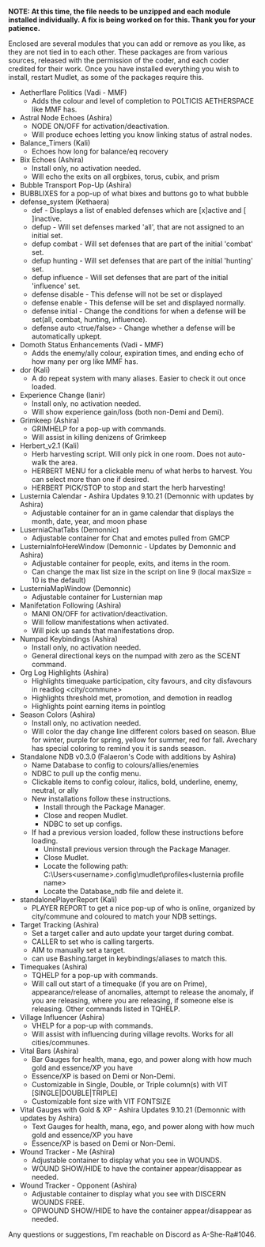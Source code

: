 **NOTE: At this time, the file needs to be unzipped and each module installed individually. A fix is being worked on for this. Thank you for your patience.**

Enclosed are several modules that you can add or remove as you like, as they are not tied in to each other. These packages are from various sources, released with the permission of the coder, and each coder credited for their work. Once you have installed everything you wish to install, restart Mudlet, as some of the packages require this.

 - Aetherflare Politics (Vadi - MMF)
   - Adds the colour and level of completion to POLTICIS AETHERSPACE <bubble> like MMF has.
 - Astral Node Echoes (Ashira)
   - NODE ON/OFF for activation/deactivation.
   - Will produce echoes letting you know linking status of astral nodes.
 - Balance_Timers (Kali)
   - Echoes how long for balance/eq recovery
 - Bix Echoes (Ashira)
   - Install only, no activation needed.
   - Will echo the exits on all orgbixes, torus, cubix, and prism
 - Bubble Transport Pop-Up (Ashira)
  - BUBBLIXES for a pop-up of what bixes and buttons go to what bubble
 - defense_system (Kethaera)
   - def                                          - Displays a list of enabled defenses which 
                                                  are [x]active and [ ]inactive.
   - defup                                        - Will set defenses marked 'all', that are not 
                                                  assigned to an initial set.
   - defup combat                                 - Will set defenses that are part of the 
                                                  initial 'combat' set.
   - defup hunting                                - Will set defenses that are part of the 
                                                  initial 'hunting' set.
   - defup influence                              - Will set defenses that are part of the 
                                                  initial 'influence' set.
   - defense disable <defense>                    - This defense will not be set or displayed
   - defense enable <defense>                     - This defense will be set and displayed normally.
   - defense initial <defense> <initial set>      - Change the conditions for when a defense will be 
                                                  set(all, combat, hunting, influence).
   - defense auto <defense> <true/false>          - Change whether a defense will be automatically 
                                                  upkept.
 - Domoth Status Enhancements (Vadi - MMF)
   - Adds the enemy/ally colour, expiration times, and ending echo of how many per org like MMF has.
 - dor (Kali)
   - A do repeat system with many aliases. Easier to check it out once loaded.
 - Experience Change (Ianir)
    - Install only, no activation needed.
    - Will show experience gain/loss (both non-Demi and Demi).
 - Grimkeep (Ashira)
   - GRIMHELP for a pop-up with commands.
   - Will assist in killing denizens of Grimkeep
 - Herbert_v2.1 (Kali)
   - Herb harvesting script. Will only pick in one room. Does not auto-walk the area.
   - HERBERT MENU for a clickable menu of what herbs to harvest. You can select more than one if desired.
   - HERBERT PICK/STOP to stop and start the herb harvesting!
 - Lusternia Calendar - Ashira Updates 9.10.21 (Demonnic with updates by Ashira)
   - Adjustable container for an in game calendar that displays the month, date, year, and moon phase
 - LuserniaChatTabs (Demonnic)
   - Adjustable container for Chat and emotes pulled from GMCP
 - LusterniaInfoHereWindow (Demonnic - Updates by Demonnic and Ashira)
   - Adjustable container for people, exits, and items in the room.
   - Can change the max list size in the script on line 9 (local maxSize = 10 is the default)
 - LusterniaMapWindow (Demonnic)
   - Adjustable container for Lusternian map
 - Manifetation Following (Ashira)
   - MANI ON/OFF for activation/deactivation.
   - Will follow manifestations when activated.
   - Will pick up sands that manifestations drop.
 - Numpad Keybindings (Ashira)
   - Install only, no activation needed.
   - General directional keys on the numpad with zero as the SCENT command.
 - Org Log Highlights (Ashira)
   - Highlights timequake participation, city favours, and city disfavours in readlog <city/commune>
   - Highlights threshold met, promotion, and demotion in readlog <guild>
   - Highlights point earning items in pointlog
 - Season Colors (Ashira)
   - Install only, no activation needed.
   - Will color the day change line different colors based on season. Blue for winter, purple for spring, yellow for summer, red for fall. Avechary has special coloring to remind you it is sands season.
 - Standalone NDB v0.3.0 (Falaeron's Code with additions by Ashira)
   - Name Database to config to colours/allies/enemies
   - NDBC to pull up the config menu.
   - Clickable items to config colour, italics, bold, underline, enemy, neutral, or ally
   - New installations follow these instructions.
     - Install through the Package Manager.
	 - Close and reopen Mudlet.
	 - NDBC to set up configs.
   - If had a previous version loaded, follow these instructions before loading.
     - Uninstall previous version through the Package Manager.
	 - Close Mudlet.
     - Locate the following path: C:\Users\<username>\.config\mudlet\profiles\<lusternia profile name>
	 - Locate the Database_ndb file and delete it.
 - standalonePlayerReport (Kali)
   - PLAYER REPORT to get a nice pop-up of who is online, organized by city/commune and coloured to match your NDB settings.
 - Target Tracking (Ashira)
   - Set a target caller and auto update your target during combat.
   - CALLER <name> to set who is calling targerts.
   - AIM <name> to manually set a target.
   - can use Bashing.target in keybindings/aliases to match this.
 - Timequakes (Ashira)
   - TQHELP for a pop-up with commands.
   - Will call out start of a timequake (if you are on Prime), appearance/release of anomalies, attempt to release the anomaly, if you are releasing, where you are releasing, if someone else is releasing. Other commands listed in TQHELP.
 - Village Influencer (Ashira)
   - VHELP for a pop-up with commands.
   - Will assist with influencing during village revolts. Works for all cities/communes.
 - Vital Bars (Ashira)
   - Bar Gauges for health, mana, ego, and power along with how much gold and essence/XP you have
   - Essence/XP is based on Demi or Non-Demi. 
   - Customizable in Single, Double, or Triple column(s) with VIT [SINGLE|DOUBLE|TRIPLE]
   - Customizable font size with VIT FONTSIZE <number>
 - Vital Gauges with Gold & XP - Ashira Updates 9.10.21 (Demonnic with updates by Ashira)
   - Text Gauges for health, mana, ego, and power along with how much gold and essence/XP you have
   - Essence/XP is based on Demi or Non-Demi.
 - Wound Tracker - Me (Ashira)
   - Adjustable container to display what you see in WOUNDS.
   - WOUND SHOW/HIDE to have the container appear/disappear as needed.
 - Wound Tracker - Opponent (Ashira)
   - Adjustable container to display what you see with DISCERN <player> WOUNDS FREE.
   - OPWOUND SHOW/HIDE to have the container appear/disappear as needed.
   
Any questions or suggestions, I'm reachable on Discord as A-She-Ra#1046.